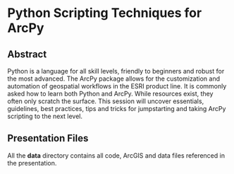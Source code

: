 # Python Scripting Techniques for ArcPy

## Abstract

Python is a language for all skill levels, friendly to beginners and robust for the most advanced. The ArcPy package allows for the customization and automation of geospatial workflows in the ESRI product line. It is commonly asked how to learn both Python and ArcPy. While resources exist, they often only scratch the surface. This session will uncover essentials, guidelines, best practices, tips and tricks for jumpstarting and taking ArcPy scripting to the next level.

## Presentation Files

All the **data** directory contains all code, ArcGIS and data files referenced in the presentation.

